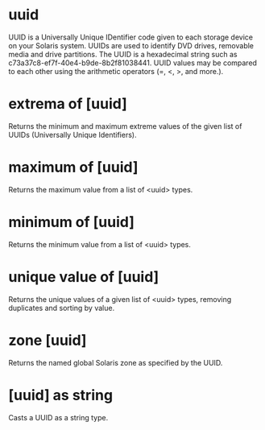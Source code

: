 # uuid

UUID is a Universally Unique IDentifier code given to each storage device on your Solaris system. UUIDs are used to identify DVD drives, removable media and drive partitions. The UUID is a  hexadecimal string such as c73a37c8-ef7f-40e4-b9de-8b2f81038441. UUID values may be compared to each other using the arithmetic operators (=, &lt;, &gt;, and more.).

# extrema of [uuid]

Returns the minimum and maximum extreme values of the given list of UUIDs (Universally Unique Identifiers).

# maximum of [uuid]

Returns the maximum value from a list of &lt;uuid&gt; types.

# minimum of [uuid]

Returns the minimum value from a list of &lt;uuid&gt; types.

# unique value of [uuid]

Returns the unique values of a given list of &lt;uuid&gt; types, removing duplicates and sorting by value.

# zone [uuid]

Returns the named global Solaris zone as specified by the UUID.

# [uuid] as string

Casts a UUID as a string type.
